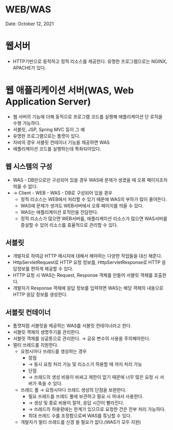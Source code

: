 # WEB/WAS

Date: October 12, 2021

# 웹서버

- HTTP기반으로 동작하고 정적 리소스를 제공한다. 유명한 프로그램으로는 NGINX, APACHE가 있다.

# 웹 애플리케이션 서버(WAS, Web Application Server)

- 웹 서버의 기능에 더해 동적으로 프로그램 코드를 실행해 애플리케이션 단 로직을 수행 가능하다.
- 서블릿, JSP, Spring MVC 등이 그 예
- 유명한 프로그램으로는 톰캣이 있다.
- 자바의 경우 서블릿 컨테이너 기능을 제공하면 WAS
- 애플리케이션 코드를 실행하는데 특화되어있다.

## 웹 시스템의 구성

- WAS - DB만으로만 구성되어 있을 경우 WAS에 문제가 생겼을 때 오류 페이지조차 띄울 수 없다.
- → Client - WEB - WAS - DB로 구성되어 있을 경우
    - 정적 리소스는 WEB에서 처리할 수 있기 때문에 WAS의 부하가 많이 줄어든다.
    - WAS에 문제가 생겨도 WEB서버에서 오류 페이지를 띄울 수 있다.
    - WAS는 애플리케이션 로직만을 전담한다.
    - 정적 리소스가 많으면 WEB서버를, 애플리케이션 리소스가 많으면 WAS서버를 증설할 수 있어 리소스를 효율적으로 관리할 수 있다.

## 서블릿

- 개발자로 하여금 HTTP 메시지에 대해서 해야하는 다양한 작업들을 대신 해준다.
- HttpServletRequest로 HTTP 요청 정보를, HttpServletResponse로 HTTP 응답정보를 편하게 제공할 수 있다.
- HTTP 요청 시 WAS는 Request, Response 객체를 만들어 서블릿 객체를 호출한다.
- 개발자가 Response 객체에 응답 정보를 입력하면 WAS는 해당 객체의 내용으로 HTTP 응답 정보를 생성한다.

## 서블릿 컨테이너

- 톰캣처럼 서블릿을 제공하는 WAS를 서블릿 컨테이너라고 한다.
- 서블릿 객체의 생명주기를 관리한다.
- 서블릿 객체를 싱글톤으로 관리한다. → 공유 변수의 사용을 주의해야한다.
- 멀티 쓰레드를 지원한다.
    - 요청시마다 쓰레드를 생성하는 경우
        - 장점
        - → 동시 요청 처리 가능 및 리소스가 허용할 때 까지 처리 가능
        - 단점
        - → 쓰레드의 생성 비용이 비싸고 제한이 없기 때문에 너무 많은 요청 시 서버가 죽을 수 있다.
    - 쓰레드 풀 → 요청시마다 쓰레드 생성의 단점을 보완한다.
        - 필요 쓰레드를 쓰레드 풀에 보관하고 필요 시 꺼내서 사용한다.
        - → 생성 및 종료 비용이 절약, 응답 시간이 빨라진다.
        - → 쓰레드의 허용량에는 한계가 있으므로 요청한 건은 전부 처리 가능하다.
        - 최대 쓰레드 수를 조정함으로써 WAS를 튜닝할 수 있다.
    - 개발자가 멀티 쓰레드를 신경 쓸 필요가 없다.(WAS가 모두 지원)